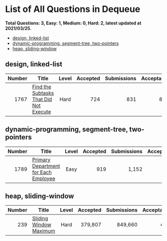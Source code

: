 # List of All Questions in Dequeue

**Total Questions: 3, Easy: 1, Medium: 0, Hard: 2, latest updated at 2021/03/25.**

- [design, linked-list](design-linked-list)
- [dynamic-programming, segment-tree, two-pointers](dynamic-programming-segment-tree-two-pointers)
- [heap, sliding-window](heap-sliding-window)

## design, linked-list

|Number|                                                    Title                                                     |Level|Accepted|Submissions|Acceptance|
|-----:|--------------------------------------------------------------------------------------------------------------|:---:|-------:|----------:|---------:|
|  1767|[Find the Subtasks That Did Not Execute](https://leetcode.com/problems/find-the-subtasks-that-did-not-execute)|Hard |     724|        831|       87%|


## dynamic-programming, segment-tree, two-pointers

|Number|                                                  Title                                                   |Level|Accepted|Submissions|Acceptance|
|-----:|----------------------------------------------------------------------------------------------------------|:---:|-------:|----------:|---------:|
|  1789|[Primary Department for Each Employee](https://leetcode.com/problems/primary-department-for-each-employee)|Easy |     919|      1,152|       80%|


## heap, sliding-window

|Number|                                    Title                                     |Level|Accepted|Submissions|Acceptance|
|-----:|------------------------------------------------------------------------------|:---:|-------:|----------:|---------:|
|   239|[Sliding Window Maximum](https://leetcode.com/problems/sliding-window-maximum)|Hard | 379,807|    849,660|       45%|


